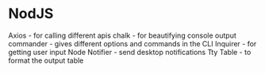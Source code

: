 # NodJS

Axios  - for calling different apis
chalk  - for beautifying console output
commander - gives different options and commands in the CLI 
Inquirer  - for getting user input 
Node Notifier - send desktop notifications
Tty Table     - to format the output table

